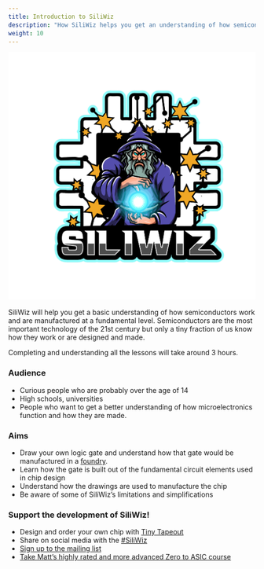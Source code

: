 ```yaml
---
title: Introduction to SiliWiz
description: "How SiliWiz helps you get an understanding of how semiconductors work and are manufactured"
weight: 10
---
```



![](../images/image60.png?width=30pc)

SiliWiz will help you get a basic understanding of how semiconductors work and are manufactured at a fundamental level. Semiconductors are the most important technology of the 21st century but only a tiny fraction of us know how they work or are designed and made.

Completing and understanding all the lessons will take around 3 hours.

### Audience

*   Curious people who are probably over the age of 14
*   High schools, universities
*   People who want to get a better understanding of how microelectronics function and how they are made.

### Aims

*   Draw your own logic gate and understand how that gate would be manufactured in a [foundry](https://www.zerotoasiccourse.com/terminology/foundry/).
*   Learn how the gate is built out of the fundamental circuit elements used in chip design
*   Understand how the drawings are used to manufacture the chip
*   Be aware of some of SiliWiz’s limitations and simplifications

### Support the development of SiliWiz!

*   Design and order your own chip with [Tiny Tapeout](https://tinytapeout.com/)
*   Share on social media with the [#SiliWiz](https://twitter.com/search?q%3D%2523siliwiz)
*   [Sign up to the mailing list](https://zerotoasiccourse.com/newsletter)
*   [Take Matt’s highly rated and more advanced Zero to ASIC course](https://zerotoasiccourse.com)
